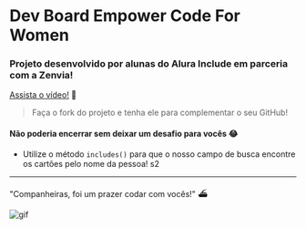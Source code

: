 # Dev Board Empower Code For Women

### Projeto desenvolvido por alunas do Alura Include em parceria com a Zenvia!

[Assista o vídeo!](https://youtu.be/EB8RMHrZ39o) 💖
> Faça o fork do projeto e tenha ele para complementar o seu GitHub!

#### Não poderia encerrar sem deixar um desafio para vocês 😂
* Utilize o método `includes()` para que o nosso campo de busca encontre os cartões pelo nome da pessoa! s2

<hr>

"Companheiras, foi um prazer codar com vocês!" ⛴️

<img src="https://media.tenor.com/withVP9gooUAAAAj/blowing-kisses-hearts.gif" alt="gif">
